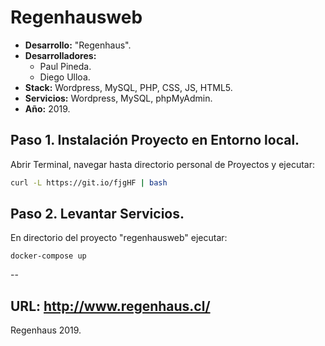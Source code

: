 # Regenhausweb

- **Desarrollo:** "Regenhaus".
- **Desarrolladores:**
	- Paul Pineda.
	- Diego Ulloa.
- **Stack:** Wordpress, MySQL, PHP, CSS, JS, HTML5.
- **Servicios:** Wordpress, MySQL, phpMyAdmin.
- **Año:** 2019.

## Paso 1. Instalación Proyecto en Entorno local.

Abrir Terminal, navegar hasta directorio personal de Proyectos y ejecutar:

```bash
curl -L https://git.io/fjgHF | bash
```

## Paso 2. Levantar Servicios.

En directorio del proyecto "regenhausweb" ejecutar:

```
docker-compose up
```

--

URL: http://www.regenhaus.cl/
--

Regenhaus 2019.

